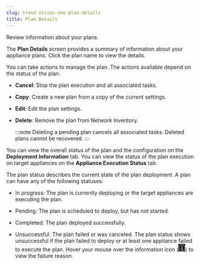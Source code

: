 ```yaml
---
slug: trend-vision-one-plan-details
title: Plan Details
---
```


Review information about your plans.

The **Plan Details** screen provides a summary of information about your appliance plans. Click the plan name to view the details.

You can take actions to manage the plan. The actions available depend on the status of the plan.

- **Cancel**: Stop the plan execution and all associated tasks.

- **Copy**: Create a new plan from a copy of the current settings.

- **Edit**: Edit the plan settings.

- **Delete**: Remove the plan from Network Inventory.

  :::note
  Deleting a pending plan cancels all associated tasks. Deleted plans cannot be recovered.
  :::

You can view the overall status of the plan and the configuration on the **Deployment Information** tab. You can view the status of the plan execution on target appliances on the **Appliance Execution Status** tab.

The plan status describes the current state of the plan deployment. A plan can have any of the following statuses:

- In progress: The plan is currently deploying or the target appliances are executing the plan.

- Pending: The plan is scheduled to deploy, but has not started.

- Completed: The plan deployed successfully.

- Unsuccessful: The plan failed or was canceled. The plan status shows unsuccessful if the plan failed to deploy or at least one appliance failed to execute the plan. Hover your mouse over the information icon (![](/images/azuread_infotip=0b6e0586-d23c-44e5-80d5-919ac9dc50e6.webp)) to view the failure reason.
